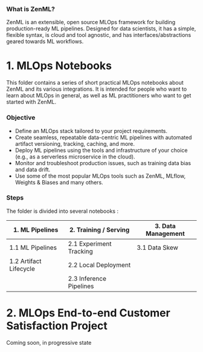 ### What is ZenML?
ZenML is an extensible, open source MLOps framework for building production-ready ML pipelines. Designed for data scientists, it has a simple, flexible syntax, is cloud and tool agnostic, and has interfaces/abstractions geared towards ML workflows.

# 1. MLOps Notebooks
This folder contains a series of short practical MLOps notebooks about ZenML and its various integrations. It is intended for people who want to learn about MLOps in general, as well as ML practitioners who want to get started with ZenML.

### Objective

* Define an MLOps stack tailored to your project requirements.
* Create seamless, repeatable data-centric ML pipelines with automated artifact versioning, tracking, caching, and more.
* Deploy ML pipelines using the tools and infrastructure of your choice (e.g., as a serverless microservice in the cloud).
* Monitor and troubleshoot production issues, such as training data bias and data drift.
* Use some of the most popular MLOps tools such as ZenML, MLflow, Weights & Biases and many others.

### Steps
The folder is divided into several notebooks :

| 1. ML Pipelines	| 2. Training / Serving	| 3. Data Management	|
|---------------- | ----------------------| --------------------|
| 1.1 ML Pipelines| 2.1 Experiment Tracking|	3.1 Data Skew|
| 1.2 Artifact Lifecycle| 2.2 Local Deployment| |		
| | 2.3 Inference Pipelines| |	

# 2. MLOps End-to-end Customer Satisfaction Project

Coming soon, in progressive state
